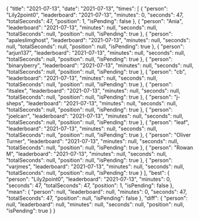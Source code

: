 {
  "title": "2021-07-13",
  "date": "2021-07-13",
  "times": [
    {
      "person": "Lily2point0",
      "leaderboard": "2021-07-13",
      "minutes": 0,
      "seconds": 47,
      "totalSeconds": 47,
      "position": 1,
      "isPending": false
    },
    {
      "person": "Ania",
      "leaderboard": "2021-07-13",
      "minutes": null,
      "seconds": null,
      "totalSeconds": null,
      "position": null,
      "isPending": true
    },
    {
      "person": "apaleslimghost",
      "leaderboard": "2021-07-13",
      "minutes": null,
      "seconds": null,
      "totalSeconds": null,
      "position": null,
      "isPending": true
    },
    {
      "person": "arjun137",
      "leaderboard": "2021-07-13",
      "minutes": null,
      "seconds": null,
      "totalSeconds": null,
      "position": null,
      "isPending": true
    },
    {
      "person": "binaryberry",
      "leaderboard": "2021-07-13",
      "minutes": null,
      "seconds": null,
      "totalSeconds": null,
      "position": null,
      "isPending": true
    },
    {
      "person": "cb",
      "leaderboard": "2021-07-13",
      "minutes": null,
      "seconds": null,
      "totalSeconds": null,
      "position": null,
      "isPending": true
    },
    {
      "person": "itsalex",
      "leaderboard": "2021-07-13",
      "minutes": null,
      "seconds": null,
      "totalSeconds": null,
      "position": null,
      "isPending": true
    },
    {
      "person": "j-sheps",
      "leaderboard": "2021-07-13",
      "minutes": null,
      "seconds": null,
      "totalSeconds": null,
      "position": null,
      "isPending": true
    },
    {
      "person": "joelcarr",
      "leaderboard": "2021-07-13",
      "minutes": null,
      "seconds": null,
      "totalSeconds": null,
      "position": null,
      "isPending": true
    },
    {
      "person": "leaf",
      "leaderboard": "2021-07-13",
      "minutes": null,
      "seconds": null,
      "totalSeconds": null,
      "position": null,
      "isPending": true
    },
    {
      "person": "Oliver Turner",
      "leaderboard": "2021-07-13",
      "minutes": null,
      "seconds": null,
      "totalSeconds": null,
      "position": null,
      "isPending": true
    },
    {
      "person": "Rowan M",
      "leaderboard": "2021-07-13",
      "minutes": null,
      "seconds": null,
      "totalSeconds": null,
      "position": null,
      "isPending": true
    },
    {
      "person": "varjmes",
      "leaderboard": "2021-07-13",
      "minutes": null,
      "seconds": null,
      "totalSeconds": null,
      "position": null,
      "isPending": true
    }
  ],
  "best": {
    "person": "Lily2point0",
    "leaderboard": "2021-07-13",
    "minutes": 0,
    "seconds": 47,
    "totalSeconds": 47,
    "position": 1,
    "isPending": false
  },
  "mean": {
    "person": null,
    "leaderboard": null,
    "minutes": 0,
    "seconds": 47,
    "totalSeconds": 47,
    "position": null,
    "isPending": false
  },
  "diff": {
    "person": null,
    "leaderboard": null,
    "minutes": null,
    "seconds": null,
    "position": null,
    "isPending": true
  }
}